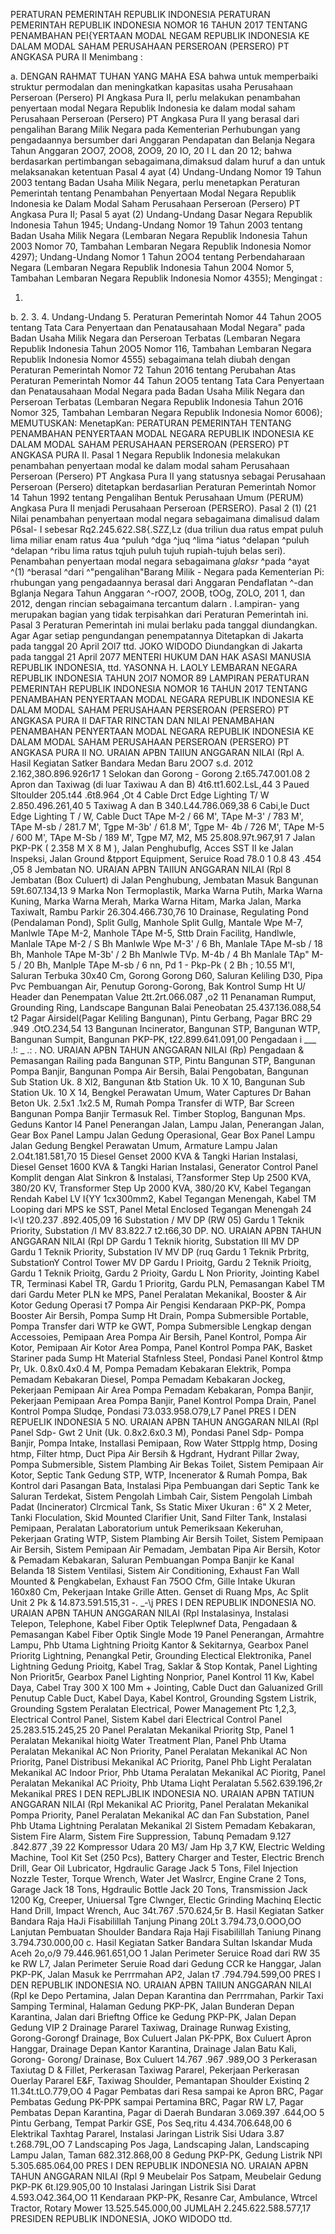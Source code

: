  PERATURAN PEMERINTAH REPUBLIK INDONESIA PERATURAN PEMERINTAH REPUBLIK INDONESIA NOMOR 16 TAHUN 2017 TENTANG PENAMBAHAN PEI{YERTAAN MODAL NEGAM REPUBLIK INDONESIA KE DALAM MODAL SAHAM PERUSAHAAN PERSEROAN (PERSERO) PT ANGKASA PURA II
Menimbang :

a.
DENGAN RAHMAT TUHAN YANG MAHA ESA bahwa untuk memperbaiki struktur permodalan dan meningkatkan kapasitas usaha Perusahaan Perseroan (Persero) PI Angkasa Pura II, perlu melakukan penambahan penyertaan modal Negara Republik Indonesia ke dalam modal saham Perusahaan Perseroan (Persero) PT Angkasa Pura II yang berasal dari pengalihan Barang Milik Negara pada Kementerian Perhubungan yang pengadaannya bersumber dari Anggaran Pendapatan dan Belanja Negara Tahun Anggaran 2OO7, 2OO8, 2OO9, 20 IO, 20 I L dan 20 12; bahwa berdasarkan pertimbangan sebagaimana,dimaksud dalam huruf a dan untuk melaksanakan ketentuan Pasal 4 ayat (4) Undang-Undang Nomor 19 Tahun 2003 tentang Badan Usaha Milik Negara, perlu menetapkan Peraturan Pemerintah tentang Penambahan Penyertaan Modal Negara Republik Indonesia ke Dalam Modal Saham Perusahaan Perseroan (Persero) PT Angkasa Pura II; Pasal 5 ayat (2) Undang-Undang Dasar Negara Republik Indonesia Tahun 1945; Undang-Undang Nomor 19 Tahun 2003 tentang Badan Usaha Milik Negara (Lembaran Negara Republik Indonesia Tahun 2003 Nomor 70, Tambahan Lembaran Negara Republik Indonesia Nomor 4297); Undang-Undang Nomor 1 Tahun 2OO4 tentang Perbendaharaan Negara (Lembaran Negara Republik Indonesia Tahun 2004 Nomor 5, Tambahan Lembaran Negara Republik Indonesia Nomor 4355);
Mengingat :

1.
b.
2.
3.
4. Undang-Undang 5. Peraturan Pemerintah Nomor 44 Tahun 2OO5 tentang Tata Cara Penyertaan dan Penatausahaan Modal Negara" pada Badan Usaha Milik Negara dan Perseroan Terbatas (Lembaran Negara Republik Indonesia Tahun 20O5 Nomor 116, Tambahan Lembaran Negara Republik Indonesia Nomor 4555) sebagaimana telah diubah dengan Peraturan Pemerintah Nomor 72 Tahun 2016 tentang Perubahan Atas Peraturan Pemerintah Nomor 44 Tahun 2OO5 tentang Tata Cara Penyertaan dan Penatausahaan Modal Negara pada Badan Usaha Milik Negara dan Perseroan Terbatas (Lembaran Negara Republik Indonesia Tahun 2O16 Nomor 325, Tambahan Lembaran Negara Republik Indonesia Nomor 6006);
MEMUTUSKAN:
 MenetapKan: PERATURAN PEMERINTAH TENTANG PENAMBAHAN PENYERTAAN MODAL NEGARA REPUBLIK INDONESIA KE DALAM MODAL SAHAM PERUSAHAAN PERSEROAN (PERSERO) PT ANGKASA PURA II. Pasal 1 Negara Republik Indonesia melakukan penambahan penyertaan modal ke dalam modal saham Perusahaan Perseroan (Persero) PT Angkasa Pura II yang statusnya sebagai Perusahaan Perseroan (Persero) ditetapkan berdasarlian Peraturan Pemerintah Nomor 14 Tahun 1992 tentang Pengalihan Bentuk Perusahaan Umum (PERUM) Angkasa Pura II menjadi Perusahaan Perseroan (PERSERO). Pasal 2 (1) (21 Nilai penambahan penyertaan modal negara sebagaimana dimalisud dalam P6sal- I sebesar Rq2.245.622.S8{.SZZ,Lz (dua triliun dua ratus empat puluh Iima miliar enam ratus 4ua ^puluh ^dga ^juq ^lima ^iatus ^delapan ^puluh ^delapan ^ribu lima ratus tqjuh puluh tujuh rupiah-tujuh belas seri). Penambahan penyertaan modal negara sebagaimana $glaksr$ ^pada ^ayat ^(1) ^berasal ^dari ^"pengalihan"Barang Milik - Negara pada Kementerian Pi: rhubungan yang pengadaannya berasal dari Anggaran Pendaflatan ^-dan Bglanja Negara Tahun Anggaran ^-rOO7, 2OOB, tOOg, ZOLO, 201 1, dan 2012, dengan rincian sebagaimana tercantum dalarn . I.ampiran- yang merupakan bagian yang tidak terpisahkan dari Peraturan Pemerintah ini. Pasal 3 Peraturan Pemerintah ini mulai berlaku pada tanggal diundangkan. Agar Agar setiap pengundangan penempatannya Ditetapkan di Jakarta pada tanggal 20 April 2Ol7 ttd. JOKO WIDODO Diundangkan di Jakarta pada tanggal 21 April 2077 MENTERI HUKUM DAN HAK ASASI MANUSIA REPUBLIK INDONESIA, ttd. YASONNA H. LAOLY LEMBARAN NEGARA REPUBLIK INDONESIA TAHUN 2OI7 NOMOR 89 LAMPIRAN PERATURAN PEMERINTAH REPUBLIK INDONESIA NOMOR 16 TAHUN 2017 TENTANG PENAMBAHAN PENYERTAAN MODAL NEGARA REPUBLIK INDONESIA KE DALAM MODAL SAHAM PERUSAHAAN PERSEROAN (PERSERO) PT ANGKASA PURA II DAFTAR RINCTAN DAN NILAI PENAMBAHAN PENAMBAHAN PENYERTAAN MODAL NEGARA REPUBLIK INDONESIA KE DALAM MODAL SAHAM PERUSAHAAN PERSEROAN (PERSERO) PT ANGKASA PURA II NO. URAIAN APBN TAIIUN ANGGARAN NILAI (Rpl A. Hasil Kegiatan Satker Bandara Medan Baru 2OO7 s.d. 2012 2.162,38O.896.926r17 1 Selokan dan Gorong - Gorong 2.t65.747.001.08 2 Apron dan Taxiwag (di luar Taxiwau A dan B) 4t6.tt1.602.LsL,44 3 Paued Sltoulder 205.t44 .6t8.964 ,Ot 4 Cable Drct Edge Lighting T/ W 2.850.496.261,40 5 Taxiwag A dan B 340.L44.786.069,38 6 Cabi,le Duct Edge Lighting T / W, Cable Duct TApe M-2 / 66 M', TApe M-3' / 783 M', TApe M-sb / 281.7 M', Tgpe M-3b' / 61.8 M', Tgpe M- 4b / 726 M', TApe M-5 / 600 M', TApe M-Sb / 189 M', Tgpe M7, M2, M5 25.808.97t.967,91 7 Jalan PKP-PK ( 2.358 M X 8 M ), Jalan Penghubuflg, Acces SST II ke Jalan Inspeksi, Jalan Ground &tpport Equipment, Seruice Road 78.0 1 0.8 43 .454 ,O5 8 Jembatan NO. URAIAN APBN TAIIUN ANGGARAN NILAI (Rpl 8 Jembatan (Box Culuert) di Jalan Penghubung, Jembatan Masuk Bangunan 59t.607.134,13 9 Marka Non Termoplastik, Marka Warna Putih, Marka Warna Kuning, Marka Warna Merah, Marka Warna Hitam, Marka Jalan, Marka Taxiwalt, Rambu Parkir 26.304.466.730,76 10 Drainase, Regulating Pond (Pendalaman Pond), Split Gullg, Manhole Split Gullg, Mantale Wpe M-7, Manlwle TApe M-2, Manhole TApe M-5, Sttb Drain Facilitg, Handlwle, Manlale TApe M-2 / S Bh Manlwle Wpe M-3' / 6 Bh, Manlale TApe M-sb / 18 Bh, Manhole TApe M-3b' / 2 Bh Manlwle TVp. M-4b / 4 Bh Manlale TAp" M-5 / 20 Bh, Manlple TApe M-sb / 6 nn, Pd 1 - Pkp-Pk ( 2 Bh ;
10.55 M'l, Saluran Terbuka 30x40 Cm, Gorong Gorong D60, Saluran Keliling D30, Pipa Pvc Pembuangan Air, Penutup Gorong-Gorong, Bak Kontrol Sump Ht U/ Header dan Penempatan Value 2tt.2rt.066.087 ,o2 11 Penanaman Rumput, Grounding Ring, Landscape Bangunan Balai Peneobatan 25.437.136.088,54 t2 Pagar Airsidel(Pagar Keliling Bangunan), Pintu Gerbang, Pagar BRC 29 .949 .OtO.234,54 13 Bangunan Incinerator, Bangunan STP, Bangunan WTP, Bangunan Sumpit, Bangunan PKP-PK, t22.899.641.091,00 Pengadaan i ___ .!: _ .:
. NO. URAIAN APBN TAHUN ANGGARAN NILAI (Rp) Pengadaan & Pemasangan Railing pada Bangunan STP, Pintu Bangunan STP, Bangunan Pompa Banjir, Bangunan Pompa Air Bersih, Balai Pengobatan, Bangunan Sub Station Uk. 8 Xl2, Bangunan &tb Station Uk. 10 X 10, Bangunan Sub Station Uk. 10 X 14, Bengkel Perawatan Umum, Water Captures Dr Bahan Beton Uk. 2.5x1 .1x2.5 M, Rumah Pompa Transfer di WTP, Bar Screen Bangunan Pompa Banjir Termasuk Rel. Timber Stoplog, Bangunan Mps. Geduns Kantor l4 Panel Penerangan Jalan, Lampu Jalan, Penerangan Jalan, Gear Box Panel Lampu Jalan Gedung Operasional, Gear Box Panel Lampu Jalan Gedung Bengkel Perawatan Umum, Armature Lampu Jalan 2.O4t.181.581,70 15 Diesel Genset 2000 KVA & Tangki Harian Instalasi, Diesel Genset 1600 KVA & Tangki Harian Instalasi, Generator Control Panel Komplit dengan Alat Sinkron & Instalasi, T?ansformer Step Up 2500 KVA, 380/20 KV, Transformer Step Up 2000 KVA, 380/20 KV, Kabel Tegangan Rendah Kabel LV I{YY 1cx300mm2, Kabel Tegangan Menengah, Kabel TM Looping dari MPS ke SST, Panel Metal Enclosed Tegangan Menengah 24 l<\I t20.237 .892.405,09 16 Substation / MV DP (RW 05) Gardu 1 Teknik Priority, Substation /I MV 83.822.7 t2.t66,30 DP. NO. URAIAN APBN TAHUN ANGGARAN NILAI (Rpl DP Gardu 1 Teknik hioritg, Substation III MV DP Gardu 1 Teknik Priority, Substation IV MV DP (ruq Gardu 1 Teknik Prbritg, SubstationY Control Tower MV DP Gardu I Prioitg, Gardu 2 Teknik Prioitg, Gardu 1 Teknik Prioitg, Gardu 2 Prioity, Gardu L Non Priority, Jointing Kabel TR, Terminasi Kabel TR, Gardu 1 Prioritg, Gardu PLN, Pemasangan Kabel TM dari Gardu Meter PLN ke MPS, Panel Peralatan Mekanikal, Booster & Air Kotor Gedung Operasi t7 Pompa Air Pengisi Kendaraan PKP-PK, Pompa Booster Air Bersih, Pompa Sump Ht Drain, Pompa Submersible Portable, Pompa Transfer dari WTP ke GWT, Pompa Submersible Lengkap dengan Accessoies, Pemipaan Area Pompa Air Bersih, Panel Kontrol, Pompa Air Kotor, Pemipaan Air Kotor Area Pompa, Panel Kontrol Pompa PAK, Basket Stariner pada Sump Ht Material Stafnless Steel, Pondasi Panel Kontrol &tmp Pr, Uk. 0.8x0.4x0.4 M, Pompa Pemadam Kebakaran Elektrik, Pompa Pemadam Kebakaran Diesel, Pompa Pemadam Kebakaran Jockeg, Pekerjaan Pemipaan Air Area Pompa Pemadam Kebakaran, Pompa Banjir, Pekerjaan Pemipaan Area Pompa Banjir, Panel Kontrol Pompa Drain, Panel Kontrol Pompa Sludqe, Pondasi 73.033.958.O79,L7 Panel PRES I DEN REPUELIK INDONESIA 5 NO. URAIAN APBN TAHUN ANGGARAN NILAI (Rpl Panel Sdp- Gwt 2 Unit (Uk. 0.8x2.6x0.3 M), Pondasi Panel Sdp- Pompa Banjir, Pompa Intake, Installasi Pemipaan, Row Water Sttpplg htmp, Dosing htmp, Filter htmp, Duct Pipa Air Bersih & Hgdrant, Hydrant Pillar 2way, Pompa Submersible, Sistem Plambing Air Bekas Toilet, Sistem Pemipaan Air Kotor, Septic Tank Gedung STP, WTP, Incenerator & Rumah Pompa, Bak Kontrol dari Pasangan Bata, Instalasi Pipa Pembuangan dari Septic Tank ke Saluran Terdekat, Sistem Pengolah Limbah Cair, Sistem Pengolah Limbah Padat (Incinerator) Clrcmical Tank, Ss Static Mixer Ukuran : 6" X 2 Meter, Tanki Floculation, Skid Mounted Clarifier Unit, Sand Filter Tank, Instalasi Pemipaan, Peralatan Laboratorium untuk Pemeriksaan Kekeruhan, Pekerjaan Grating WTP, Sistem Plambing Air Bersih Toilet, Sistem Pemipaan Air Bersih, Sistem Pemipaan Air Pemadam, Jembatan Pipa Air Bersih, Kotor & Pemadam Kebakaran, Saluran Pembuangan Pompa Banjir ke Kanal Belanda 18 Sistem Ventilasi, Sistem Air Conditioning, Exhaust Fan Wall Mounted & Pengkabelan, Exhaust Fan 75OO Cfm, Gille Intake Ukuran 160x80 Cm, Pekerjaan Intake Grille Atten. Genset di Ruang Mps, Ac Split Unit 2 Pk & 14.873.591.515,31 -. _-\j PRES I DEN REPUBLIK INDONESIA NO. URAIAN APBN TAHUN ANGGARAN NILAI (Rpl Instalasinya, Instalasi Telepon, Telephone, Kabel Fiber Optik Teleplwnef Data, Pengadaan & Pemasangan Kabel Fiber Optik Single Mode 19 Panel Penerangan, Armahtre Lampu, Phb Utama Lightning Prioitg Kantor & Sekitarnya, Gearbox Panel Prioritg Lightning, Penangkal Petir, Grounding Electical Elektronika, Panel Lightning Gedung Prioitg, Kabel Trag, Saklar & Stop Kontak, Panel Lighting Non Priorit5r, Gearbox Panel Lighting Nonprior, Panel Kontrol 11 Kw, Kabel Daya, Cabel Tray 300 X 100 Mm + Jointing, Cable Duct dan Galuanized Grill Penutup Cable Duct, Kabel Daya, Kabel Kontrol, Grounding Sgstem Listrik, Grounding Sgstem Peralatan Electrical, Power Management Ptc 1,2,3, Electrical Control Panel, Sistem Kabel dari Electrical Control Panel 25.283.515.245,25 20 Panel Peralatan Mekanikal Prioritg Stp, Panel 1 Peralatan Mekanikal hioitg Water Treatment Plan, Panel Phb Utama Peralatan Mekanikal AC Non Priority, Panel Peralatan Mekanikal AC Non Prioritg, Panel Distribusi Mekanikal AC Prioritg, Panel Phb Light Peralatan Mekanikal AC Indoor Prior, Phb Utama Peralatan Mekanikal AC Pioritg, Panel Peralatan Mekanikal AC Prioity, Phb Utama Liqht Peralatan 5.562.639.196,2r Mekanikal PRES I DEN REPLJBLIK INDONESIA NO. URAIAN APBN TATIUN ANGGARAN NILAI (Rpl Mekanikal AC Prioritg, Panel Peralatan Mekanikal Pompa Priority, Panel Peralatan Mekanikal AC dan Fan Substation, Panel Phb Utama Lightning Peralatan Mekanikal 2l Sistem Pemadam Kebakaran, Sistem Fire Alarm, Sistem Fire Suppression, Tabunq Pemadam 9.127 .842.877 ,39 22 Kompressor Udara 20 M3/ Jam Hp 3,7 KW, Electric Welding Machine, Tool Kit Set (250 Pcs), Battery Charger and Tester, Electric Brench Drill, Gear Oil Lubricator, Hgdraulic Garage Jack 5 Tons, Filel Injection Nozzle Tester, Torque Wrench, Water Jet Waslrcr, Engine Crane 2 Tons, Garage Jack 18 Tons, Hgdraulic Bottle Jack 20 Tons, Transmission Jack 1200 Kg, Creeper, Uniuersal Tgre Clwnger, Electic Grinding Machinq Electic Hand Drill, Impact Wrench, Auc 34t.767 .570.624,5r B. Hasil Kegiatan Satker Bandara Raja HaJi Fisabilillah Tanjung Pinang 20Lt 3.794.73,0.OOO,OO Lanjutan Pembuatan Shoulder Bandara Raja Haji Fisabilillah Taniung Pinang 3.794.730.000,00 c. Hasil Kegiatan Satker Bandara Sultan Iskandar Muda Aceh 2o,o/9 79.446.961.651,OO 1 Jalan Perimeter Seruice Road dari RW 35 ke RW L7, Jalan Perimeter Seruie Road dari Gedung CCR ke Hanggar, Jalan PKP-PK, Jalan Masuk ke Perrrmahan AP2, Jalan t7 .794.794.599,O0 PRES I DEN REPUBLIK INDONESIA NO. URAIAN APBN TAIIUN ANGGARAN NILAI (Rpl ke Depo Pertamina, Jalan Depan Karantina dan Perrrmahan, Parkir Taxi Samping Terminal, Halaman Gedung PKP-PK, Jalan Bunderan Depan Karantina, Jalan dari Brieftng Office ke Gedung PKP-PK, Jalan Depan Gedung VIP 2 Drainage Pararel Taxiwag, Drainage Runwag Existing, Gorong-Gorongf Drainage, Box Culuert Jalan PK-PPK, Box Culuert Apron Hanggar, Drainage Depan Kantor Karantina, Drainage Jalan Batu Kali, Gorong- Gorong/ Drainase, Box Culuert 14.767 .967 .989,OO 3 Perkerasan Taxiutag D & Fillet, Perkerasan Taxiwag Pararel, Pekerjaan Perkerasan Ouerlay Pararel E&F, Taxiwag Shoulder, Pemantapan Shoulder Existinq 2 11.34t.tLO.779,OO 4 Pagar Pembatas dari Resa sampai ke Apron BRC, Pagar Pembatas Gedung PK-PPK sampai Pertamina BRC, Pagar RW L7, Pagar Pembatas Depan Karantina, Pagar di Daerah Bundaran 3.069.397 .644,OO 5 Pintu Gerbang, Tempat Parkir GSE, Pos Seq,ritu 4.434.706.648,00 6 Elektrikal Taxhtag Pararel, Instalasi Jaringan Listrik Sisi Udara 3.87 t.268.79L,OO 7 Landscaping Pos Jaga, Landscaping Jalan, Landscaping Lampu Jalan, Taman 682.312.868,00 8 Gedung PKP-PK, Gedung Listrik NPl 5.305.685.064,00 PRES I DEN REPUBLIK INDONESIA NO. URAIAN APBN TAHUN ANGGARAN NILAI (Rpl 9 Meubelair Pos Satpam, Meubelair Gedung PKP-PK 6t.I29.905,00 10 Instalasi Jaringan Listrik Sisi Darat 4.593.O42.364,OO 11 Kendaraan PKP-PK, Resanre Car, Ambulance, Wtrcel Tractor, Rotary Mower 13.525.545.000,00 JUMLAH 2.245.622.588.577,17 PRESIDEN REPUBLIK INDONESIA, JOKO WIDODO ttd.